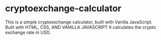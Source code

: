 # cryptoexchange-calculator
This is a simple cryptoexchange calculator, built with Vanilla JavaScript.
Built with HTML, CSS, AND VANILLA JAVASCRIPT
It calculates the crypto exchange rate in USD. 
